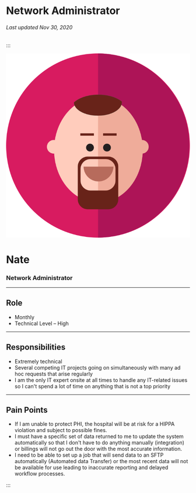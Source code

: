 # Network Administrator

###### Last updated Nov 30, 2020

:::

<div class="persona-header">

![Avatar Image](./assets/avatars/avatar69.svg)

<div>

# Nate

### Network Administrator

</div>

</div>

<article>

---

## Role

-   Monthly
-   Technical Level – High




---

## Responsibilities

-   Extremely technical
-   Several competing IT projects going on simultaneously with many ad hoc requests that arise regularly
-   I am the only IT expert onsite at all times to handle any IT-related issues so I can't spend a lot of time on anything that is not a top priority



---

## Pain Points

-   If I am unable to protect PHI, the hospital will be at risk for a HIPPA violation and subject to possible fines.
-   I must have a specific set of data returned to me to update the system automatically so that I don't have to do anything manually (integration) or billings will not go out the door with the most accurate information.
-   I need to be able to set up a job that will send data to an SFTP automatically (Automated data Transfer) or the most recent data will not be available for use leading to inaccurate reporting and delayed workflow processes.




</article>

:::